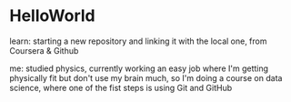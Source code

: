 # HelloWorld
learn: starting a new repository and linking it with the local one, from Coursera &amp; Github

me: studied physics, currently working an easy job where I'm getting physically fit but don't use my brain much, so I'm doing a course on data science, where one of the fist steps is using Git and GitHub
